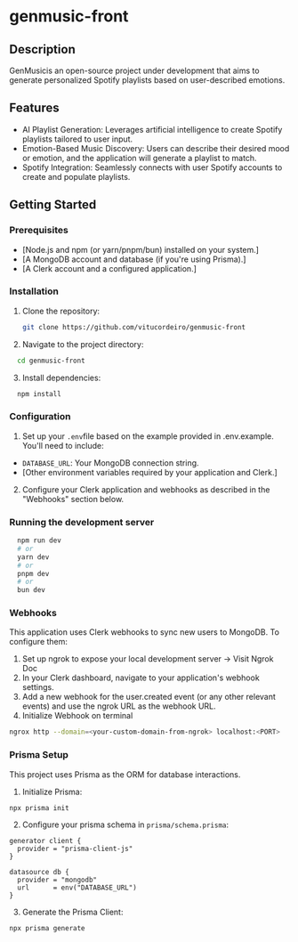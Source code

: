# genmusic-front

## Description

GenMusicis an open-source project under development that aims to generate personalized Spotify playlists based on user-described emotions.

## Features

* AI Playlist Generation: Leverages artificial intelligence to create Spotify playlists tailored to user input.
* Emotion-Based Music Discovery: Users can describe their desired mood or emotion, and the application will generate a playlist to match.
* Spotify Integration: Seamlessly connects with user Spotify accounts to create and populate playlists.

## Getting Started

### Prerequisites

* [Node.js and npm (or yarn/pnpm/bun) installed on your system.]
* [A MongoDB account and database (if you're using Prisma).]
* [A Clerk account and a configured application.]

### Installation

1. Clone the repository:
   ```bash
   git clone https://github.com/vitucordeiro/genmusic-front
   ```
2. Navigate to the project directory:
  ```bash
    cd genmusic-front 
  ```
3. Install dependencies:
  ```bash
    npm install
  ```
### Configuration

1. Set up your `.env`file based on the example provided in .env.example. You'll need to include:
  * `DATABASE_URL`: Your MongoDB connection string.
  * [Other environment variables required by your application and Clerk.]
2. Configure your Clerk application and webhooks as described in the "Webhooks" section below.

### Running the development server
  ```bash
    npm run dev
    # or
    yarn dev
    # or
    pnpm dev
    # or
    bun dev
  ```
### Webhooks

This application uses Clerk webhooks to sync new users to MongoDB. To configure them:
1. Set up ngrok to expose your local development server -> Visit Ngrok Doc
2. In your Clerk dashboard, navigate to your application's webhook settings.
3. Add a new webhook for the user.created event (or any other relevant events) and use the ngrok URL as the webhook URL.
4. Initialize Webhook on terminal
  ```bash
  ngrox http --domain=<your-custom-domain-from-ngrok> localhost:<PORT>
  ```

### Prisma Setup

This project uses Prisma as the ORM for database interactions.
1. Initialize Prisma:
  ```bash 
  npx prisma init
  ```
2. Configure your prisma schema in `prisma/schema.prisma`:
  ```prisma
  generator client {
    provider = "prisma-client-js"
  }

  datasource db {
    provider = "mongodb"
    url      = env("DATABASE_URL")
  }
  ```
  3. Generate the Prisma Client:
  ```bash
  npx prisma generate
  ```